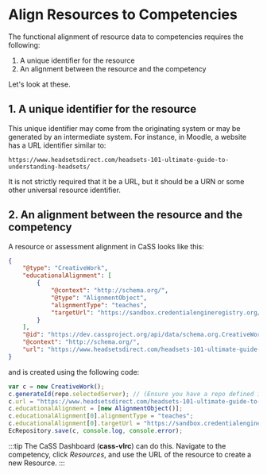 # Align Resources to Competencies

The functional alignment of resource data to competencies requires the following:
1. A unique identifier for the resource
2. An alignment between the resource and the competency

Let's look at these.

## 1. A unique identifier for the resource

This unique identifier may come from the originating system or may be generated by an intermediate system. For instance, in Moodle, a website has a URL identifier similar to:

```https://www.headsetsdirect.com/headsets-101-ultimate-guide-to-understanding-headsets/```

It is not strictly required that it be a URL, but it should be a URN or some other universal resource identifier.

## 2. An alignment between the resource and the competency

A resource or assessment alignment in CaSS looks like this:
```json
{
    "@type": "CreativeWork",
    "educationalAlignment": [
        {
            "@context": "http://schema.org/",
            "@type": "AlignmentObject",
            "alignmentType": "teaches",
            "targetUrl": "https://sandbox.credentialengineregistry.org/resources/ce-24aae5e7-868a-4cdc-a5ad-a857bf864590"
        }
    ],
    "@id": "https://dev.cassproject.org/api/data/schema.org.CreativeWork/ca22e231-0dc9-4368-85c7-4e37e96c720d/1525956177976",
    "@context": "http://schema.org/",
    "url": "https://www.headsetsdirect.com/headsets-101-ultimate-guide-to-understanding-headsets/"
}
```

and is created using the following code:

```js
var c = new CreativeWork();
c.generateId(repo.selectedServer); // (Ensure you have a repo defined in your code)
c.url = "https://www.headsetsdirect.com/headsets-101-ultimate-guide-to-understanding-headsets/";
c.educationalAlignment = [new AlignmentObject()];
c.educationalAlignment[0].alignmentType = "teaches";
c.educationalAlignment[0].targetUrl = "https://sandbox.credentialengineregistry.org/resources/ce-24aae5e7-868a-4cdc-a5ad-a857bf864590";
EcRepository.save(c, console.log, console.error);
```

:::tip
The CaSS Dashboard (**cass-vlrc**) can do this. Navigate to the competency, click *Resources*, and use the URL of the resource to create a new Resource.
:::